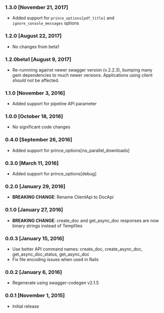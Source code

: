 ### 1.3.0 [November 21, 2017]
* Added support for `prince_options[pdf_title]` and `ignore_console_messages` options

### 1.2.0 [August 22, 2017]
* No changes from beta1

### 1.2.0beta1 [August 9, 2017]
* Re-runnning against newer swagger version (v.2.2.3), bumping many gem dependencies to much newer versions. Applications using client *should not* be affected.

### 1.1.0 [November 3, 2016]
* Added support for pipeline API parameter

### 1.0.0 [October 18, 2016]
* No significant code changes

### 0.4.0 [September 26, 2016]
* Added support for prince_options[no_parallel_downloads]

### 0.3.0 [March 11, 2016]
* Added support for prince_options[debug]

### 0.2.0 [January 29, 2016]
* **BREAKING CHANGE**: Rename ClientApi to DocApi

### 0.1.0 [January 27, 2016]
* **BREAKING CHANGE**: create_doc and get_async_doc responses are now binary strings instead of Tempfiles

### 0.0.3 [January 15, 2016]
* Use better API command names: create_doc, create_async_doc, get_async_doc_status, get_async_doc
* Fix file encoding issues when used in Rails

### 0.0.2 [January 6, 2016]
* Regenerate using swagger-codegen v2.1.5

### 0.0.1 [November 1, 2015]
* Initial release
